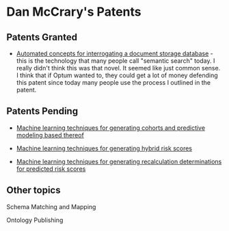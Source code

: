 # Dan McCrary's Patents

## Patents Granted

* [Automated concepts for interrogating a document storage database](https://patents.google.com/patent/US11204950B2/en) - this is the
technology that many people call "semantic search" today.  I really
didn't think this was that novel.  It seemed like just common sense.
I think that if Optum wanted to, they could get a lot of money defending this patent since today many people use the process I outlined in the patent.

## Patents Pending

* [Machine learning techniques for generating cohorts and predictive modeling based thereof](https://patents.google.com/patent/US20240047070A1)

* [Machine learning techniques for generating hybrid risk scores](https://patents.google.com/patent/US20220122736A1/en)

* [Machine learning techniques for generating recalculation determinations for predicted risk scores](https://patents.google.com/patent/US20220327404A1/en?q=(Daniel+George+McCreary))

## Other topics

Schema Matching and Mapping

Ontology Publishing